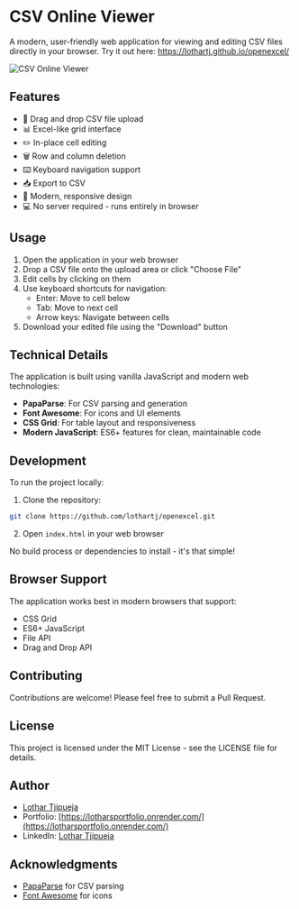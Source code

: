 # CSV Online Viewer

A modern, user-friendly web application for viewing and editing CSV files directly in your browser. Try it out here: https://lothartj.github.io/openexcel/

![CSV Online Viewer](https://raw.githubusercontent.com/lothartj/openexcel/main/screenshot.png)

## Features

- 📁 Drag and drop CSV file upload
- 📊 Excel-like grid interface
- ✏️ In-place cell editing
- 🗑️ Row and column deletion
- ⌨️ Keyboard navigation support
- 📥 Export to CSV
- 🎨 Modern, responsive design
- 💻 No server required - runs entirely in browser

## Usage

1. Open the application in your web browser
2. Drop a CSV file onto the upload area or click "Choose File"
3. Edit cells by clicking on them
4. Use keyboard shortcuts for navigation:
   - Enter: Move to cell below
   - Tab: Move to next cell
   - Arrow keys: Navigate between cells
5. Download your edited file using the "Download" button

## Technical Details

The application is built using vanilla JavaScript and modern web technologies:

- **PapaParse**: For CSV parsing and generation
- **Font Awesome**: For icons and UI elements
- **CSS Grid**: For table layout and responsiveness
- **Modern JavaScript**: ES6+ features for clean, maintainable code

## Development

To run the project locally:

1. Clone the repository:
```bash
git clone https://github.com/lothartj/openexcel.git
```

2. Open `index.html` in your web browser

No build process or dependencies to install - it's that simple!

## Browser Support

The application works best in modern browsers that support:
- CSS Grid
- ES6+ JavaScript
- File API
- Drag and Drop API

## Contributing

Contributions are welcome! Please feel free to submit a Pull Request.

## License

This project is licensed under the MIT License - see the LICENSE file for details.

## Author

- [Lothar Tjipueja](https://github.com/lothartj)
- Portfolio: [https://lotharsportfolio.onrender.com/](https://lotharsportfolio.onrender.com/)
- LinkedIn: [Lothar Tjipueja](https://www.linkedin.com/in/lothar-tjipueja-a19697276)

## Acknowledgments

- [PapaParse](https://www.papaparse.com/) for CSV parsing
- [Font Awesome](https://fontawesome.com/) for icons 
